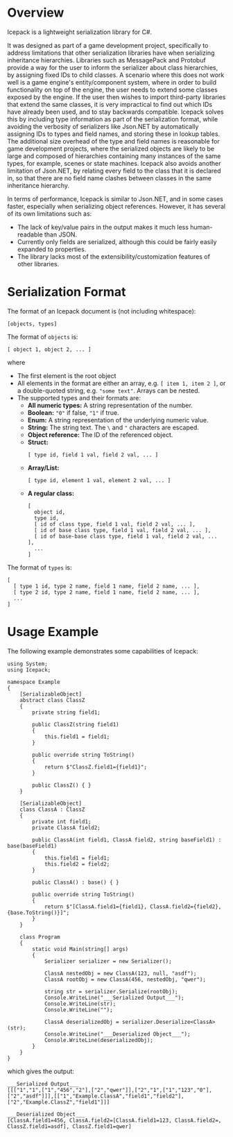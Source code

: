# Overview

Icepack is a lightweight serialization library for C#.

It was designed as part of a game development project, specifically to address limitations that other serialization libraries have when serializing inheritance hierarchies. Libraries such as MessagePack and Protobuf provide a way for the user to inform the serializer about class hierarchies, by assigning fixed IDs to child classes. A scenario where this does not work well is a game engine's entity/component system, where in order to build functionality on top of the engine, the user needs to extend some classes exposed by the engine. If the user then wishes to import third-party libraries that extend the same classes, it is very impractical to find out which IDs have already been used, and to stay backwards compatible. Icepack solves this by including type information as part of the serialization format, while avoiding the verbosity of serializers like Json.NET by automatically assigning IDs to types and field names, and storing these in lookup tables. The additional size overhead of the type and field names is reasonable for game development projects, where the serialized objects are likely to be large and composed of hierarchies containing many instances of the same types, for example, scenes or state machines. Icepack also avoids another limitation of Json.NET, by relating every field to the class that it is declared in, so that there are no field name clashes between classes in the same inheritance hierarchy.

In terms of performance, Icepack is similar to Json.NET, and in some cases faster, especially when serializing object references. However, it has several of its own limitations such as:

* The lack of key/value pairs in the output makes it much less human-readable than JSON.
* Currently only fields are serialized, although this could be fairly easily expanded to properties.
* The library lacks most of the extensibility/customization features of other libraries.

# Serialization Format

The format of an Icepack document is (not including whitespace):

```
[objects, types]
```

The format of `objects` is:

```  
[ object 1, object 2, ... ]
```
    
where

* The first element is the root object
* All elements in the format are either an array, e.g. `[ item 1, item 2 ]`, or a double-quoted string, e.g. `"some text"`. Arrays can be nested.
* The supported types and their formats are:
  * **All numeric types:** A string representation of the number.
  * **Boolean:** `"0"` if false, `"1"` if true.
  * **Enum:** A string representation of the underlying numeric value.
  * **String:** The string text. The `\` and `"` characters are escaped.
  * **Object reference:** The ID of the referenced object.
  * **Struct:**
    ```
    [ type id, field 1 val, field 2 val, ... ]
    ```
  * **Array/List:**
    ```
    [ type id, element 1 val, element 2 val, ... ]
    ``` 
  * **A regular class:**
    ```
    [
      object id,
      type id,
      [ id of class type, field 1 val, field 2 val, ... ],
      [ id of base class type, field 1 val, field 2 val, ... ],
      [ id of base-base class type, field 1 val, field 2 val, ... ],
      ...
    ]
    ```

The format of `types` is:

```
[
  [ type 1 id, type 2 name, field 1 name, field 2 name, ... ],
  [ type 2 id, type 2 name, field 1 name, field 2 name, ... ],
  ...
]
```

# Usage Example

The following example demonstrates some capabilities of Icepack:

```
using System;
using Icepack;

namespace Example
{
    [SerializableObject]
    abstract class ClassZ
    {
        private string field1;

        public ClassZ(string field1)
        {
            this.field1 = field1;
        }

        public override string ToString()
        {
            return $"ClassZ.field1={field1}";
        }

        public ClassZ() { }
    }

    [SerializableObject]
    class ClassA : ClassZ
    {
        private int field1;
        private ClassA field2;

        public ClassA(int field1, ClassA field2, string baseField1) : base(baseField1)
        {
            this.field1 = field1;
            this.field2 = field2;
        }

        public ClassA() : base() { }

        public override string ToString()
        {
            return $"[ClassA.field1={field1}, ClassA.field2={field2}, {base.ToString()}]";
        }
    }

    class Program
    {
        static void Main(string[] args)
        {
            Serializer serializer = new Serializer();

            ClassA nestedObj = new ClassA(123, null, "asdf");
            ClassA rootObj = new ClassA(456, nestedObj, "qwer");

            string str = serializer.Serialize(rootObj);
            Console.WriteLine("___Serialized Output___");
            Console.WriteLine(str);
            Console.WriteLine("");

            ClassA deserializedObj = serializer.Deserialize<ClassA>(str);
            Console.WriteLine("___Deserialized Object___");
            Console.WriteLine(deserializedObj);
        }
    }
}
```

which gives the output:

```
___Serialized Output___
[[["1","1",["1","456","2"],["2","qwer"]],["2","1",["1","123","0"],["2","asdf"]]],[["1","Example.ClassA","field1","field2"],["2","Example.ClassZ","field1"]]]

___Deserialized Object___
[ClassA.field1=456, ClassA.field2=[ClassA.field1=123, ClassA.field2=, ClassZ.field1=asdf], ClassZ.field1=qwer]
```
